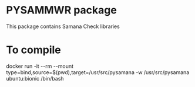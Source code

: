 # PYSAMMWR package
This package contains Samana Check libraries

# To compile
docker run -it --rm --mount type=bind,source=$(pwd),target=/usr/src/pysamana -w /usr/src/pysamana ubuntu:bionic /bin/bash

